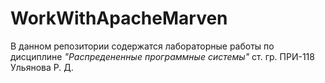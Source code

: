 # WorkWithApacheMarven
В данном репозитории содержатся лабораторные работы по дисциплине *"Распредененные программные системы"* ст. гр. ПРИ-118 Ульянова Р. Д.
